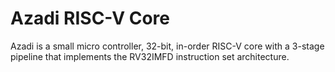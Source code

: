# Azadi RISC-V Core
Azadi is a small micro controller, 32-bit, in-order RISC-V core with a 3-stage pipeline that implements the RV32IMFD instruction set architecture.
